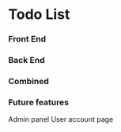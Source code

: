 # Todo List

### Front End

### Back End

### Combined

### Future features

Admin panel
User account page
